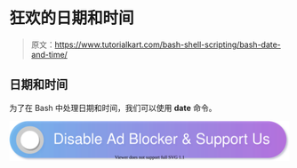 # 狂欢的日期和时间

> 原文：<https://www.tutorialkart.com/bash-shell-scripting/bash-date-and-time/>

## 日期和时间

为了在 Bash 中处理日期和时间，我们可以使用 **date** 命令。

[![](img/925da31b32d6bc3827932f6c8afb11bb.png)](https://www.tutorialkart.com/)